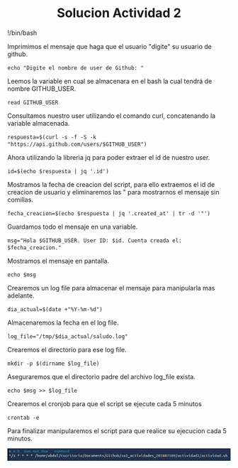 <center>
    <h1>Solucion Actividad 2</h1>
</center>

<p>
    !/bin/bash
</p>

<p>
    Imprimimos el mensaje que haga que el usuario "digite" su usuario de github.

    echo "Digite el nombre de user de Github: "
</p>

<p>
    Leemos la variable en cual se almacenara en el bash la cual tendrá de nombre GITHUB_USER.

    read GITHUB_USER
</p>

<p>
    Consultamos nuestro user utilizando el comando curl, concatenando la variable almacenada.

    respuesta=$(curl -s -f -S -k "https://api.github.com/users/$GITHUB_USER")
</p>

<p>
    Ahora utilizando la libreria jq para poder extraer el id de nuestro user.

    id=$(echo $respuesta | jq '.id')
</p>

<p>
    Mostramos la fecha de creacion del script, para ello extraemos el id de creacion de usuario y eliminaremos las " para mostrarnos el mensaje sin comillas.

    fecha_creacion=$(echo $respuesta | jq '.created_at' | tr -d '"')
</p>

<p>
    Guardamos todo el mensaje en una variable.

    msg="Hola $GITHUB_USER. User ID: $id. Cuenta creada el: $fecha_creacion."
</p>

<p>
    Mostramos el mensaje en pantalla.

    echo $msg
</p>

<p>
    Crearemos un log file para almacenar el mensaje para manipularla mas adelante.

    dia_actual=$(date +"%Y-%m-%d")
</p>

<p>
    Almacenaremos la fecha en el log file.

    log_file="/tmp/$dia_actual/saludo.log"
</p>

<p>
    Crearemos el directorio para ese log file.

    mkdir -p $(dirname $log_file)
</p>

<p>
    Aseguraremos que el directorio padre del archivo log_file exista.

    echo $msg >> $log_file
</p>

<p>
    Crearemos el cronjob para que el script se ejecute cada 5 minutos

    crontab -e
</p>

<p>
    Para finalizar manipularemos el script para que realice su ejecucion cada 5 minutos.
</p>
<img src="https://github.com/zenthic22/so1_actividades_201807169/blob/main/actividad2/captura.png" />
